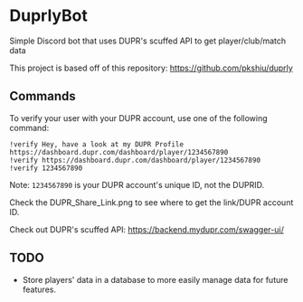 # DuprlyBot
Simple Discord bot that uses DUPR's scuffed API to get player/club/match data

This project is based off of this repository: https://github.com/pkshiu/duprly

## Commands
To verify your user with your DUPR account, use one of the following command:

```
!verify Hey, have a look at my DUPR Profile https://dashboard.dupr.com/dashboard/player/1234567890
!verify https://dashboard.dupr.com/dashboard/player/1234567890
!verify 1234567890
```

Note: `1234567890` is your DUPR account's unique ID, not the DUPRID.

Check the DUPR_Share_Link.png to see where to get the link/DUPR account ID.

Check out DUPR's scuffed API: https://backend.mydupr.com/swagger-ui/

## TODO
 - Store players' data in a database to more easily manage data for future features.
